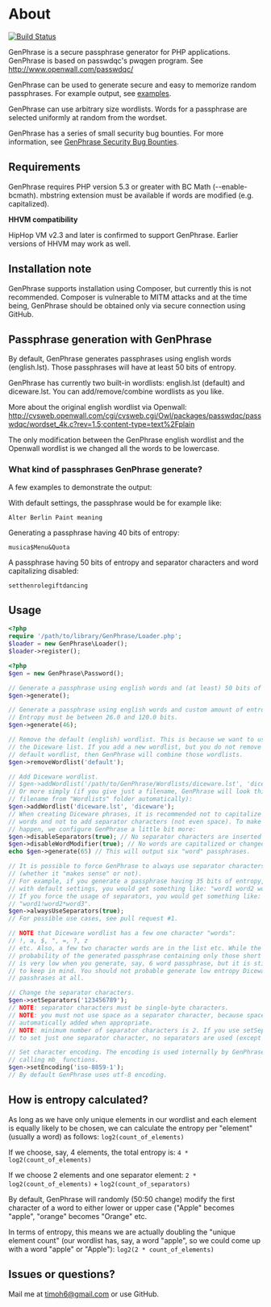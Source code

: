 About
=====

[![Build Status](https://secure.travis-ci.org/timoh6/GenPhrase.png)](http://travis-ci.org/timoh6/GenPhrase)

GenPhrase is a secure passphrase generator for PHP applications. GenPhrase is
based on passwdqc's pwqgen program. See http://www.openwall.com/passwdqc/

GenPhrase can be used to generate secure and easy to memorize random
passphrases. For example output, see [examples](#what-kind-of-passphrases-genphrase-generate).

GenPhrase can use arbitrary size wordlists. Words for a passphrase are selected
uniformly at random from the wordset.

GenPhrase has a series of small security bug bounties. For more information, see
[GenPhrase Security Bug Bounties](http://timoh6.github.io/2014/08/20/GenPhrase-security-bug-bounties.html).


Requirements
------------

GenPhrase requires PHP version 5.3 or greater with BC Math (--enable-bcmath).
mbstring extension must be available if words are modified (e.g. capitalized).

__HHVM compatibility__

HipHop VM v2.3 and later is confirmed to support GenPhrase. Earlier versions
of HHVM may work as well.


Installation note
-----------------

GenPhrase supports installation using Composer, but currently this is not
recommended. Composer is vulnerable to MITM attacks and at the time being,
GenPhrase should be obtained only via secure connection using GitHub.


Passphrase generation with GenPhrase
------------------------------------

By default, GenPhrase generates passphrases using english words (english.lst).
Those passphrases will have at least 50 bits of entropy.

GenPhrase has currently two built-in wordlists: english.lst (default) and
diceware.lst. You can add/remove/combine wordlists as you like.

More about the original english wordlist via Openwall:
http://cvsweb.openwall.com/cgi/cvsweb.cgi/Owl/packages/passwdqc/passwdqc/wordset_4k.c?rev=1.5;content-type=text%2Fplain

The only modification between the GenPhrase english wordlist and the Openwall
wordlist is we changed all the words to be lowercase.

### What kind of passphrases GenPhrase generate?

A few examples to demonstrate the output:

With default settings, the passphrase would be for example like:

    Alter Berlin Paint meaning

Generating a passphrase having 40 bits of entropy:

    musica$Menu&Quota

A passphrase having 50 bits of entropy and separator characters and word
capitalizing disabled:

    setthenrolegiftdancing


Usage
-----

``` php
<?php
require '/path/to/library/GenPhrase/Loader.php';
$loader = new GenPhrase\Loader();
$loader->register();
```
``` php
<?php
$gen = new GenPhrase\Password();

// Generate a passphrase using english words and (at least) 50 bits of entropy.
$gen->generate();

// Generate a passphrase using english words and custom amount of entropy.
// Entropy must be between 26.0 and 120.0 bits.
$gen->generate(46);

// Remove the default (english) wordlist. This is because we want to use only
// the Diceware list. If you add a new wordlist, but you do not remove the
// default wordlist, then GenPhrase will combine those wordlists.
$gen->removeWordlist('default');

// Add Diceware wordlist.
// $gen->addWordlist('/path/to/GenPhrase/Wordlists/diceware.lst', 'diceware');
// Or more simply (if you give just a filename, GenPhrase will look this
// filename from "Wordlists" folder automatically):
$gen->addWordlist('diceware.lst', 'diceware');
// When creating Diceware phrases, it is recommended not to capitalize any
// words and not to add separator characters (not even space). To make that
// happen, we configure GenPhrase a little bit more:
$gen->disableSeparators(true); // No separator characters are inserted
$gen->disableWordModifier(true); // No words are capitalized or changed to lower case (words are not modified)
echo $gen->generate(65) // This will output six "word" passphrases.

// It is possible to force GenPhrase to always use separator characters
// (whether it "makes sense" or not).
// For example, if you generate a passphrase having 35 bits of entropy,
// with default settings, you would get something like: "word1 word2 word3".
// If you force the usage of separators, you would get something like:
// "word1!word2*word3".
$gen->alwaysUseSeparators(true);
// For possible use cases, see pull request #1.

// NOTE that Diceware wordlist has a few one character "words":
// !, a, $, ", =, ?, z
// etc. Also, a few two character words are in the list etc. While the
// probability of the generated passphrase containing only those short "words"
// is very low when you generate, say, 6 word passphrase, but it is still good
// to keep in mind. You should not probable generate low entropy Diceware
// passhrases at all.

// Change the separator characters.
$gen->setSeparators('123456789');
// NOTE: separator characters must be single-byte characters.
// NOTE: you must not use space as a separator character, because space is
// automatically added when appropriate.
// NOTE: minimum number of separator characters is 2. If you use setSeparators()
// to set just one separator character, no separators are used (except ' ').

// Set character encoding. The encoding is used internally by GenPhrase when
// calling mb_ functions.
$gen->setEncoding('iso-8859-1');
// By default GenPhrase uses utf-8 encoding.
```


How is entropy calculated?
--------------------------

As long as we have only unique elements in our wordlist and each element is
equally likely to be chosen, we can calculate the entropy per "element"
(usually a word) as follows:
`log2(count_of_elements)`

If we choose, say, 4 elements, the total entropy is:
`4 * log2(count_of_elements)`

If we choose 2 elements and one separator element:
`2 * log2(count_of_elements)` + `log2(count_of_separators)`

By default, GenPhrase will randomly (50:50 change) modify the first character of
a word to either lower or upper case
("Apple" becomes "apple", "orange" becomes "Orange" etc.

In terms of entropy, this means we are actually doubling the "unique element count"
(our wordlist has, say, a word "apple", so we could come up with a word "apple" or
"Apple"):
`log2(2 * count_of_elements)`


Issues or questions?
--------------------

Mail me at timoh6@gmail.com or use GitHub.
